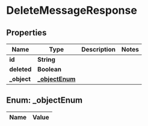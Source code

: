 

# DeleteMessageResponse

## Properties

Name | Type | Description | Notes
------------ | ------------- | ------------- | -------------
**id** | **String** |  | 
**deleted** | **Boolean** |  | 
**_object** | [**_objectEnum**](#_objectEnum) |  | 


## Enum: _objectEnum

Name | Value
---- | -----




